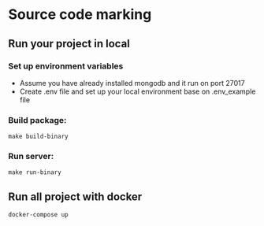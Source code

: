 # Source code marking

## Run your project in local
### Set up environment variables

- Assume you have already installed mongodb and it run on port 27017 
- Create .env file and set up your local environment base on .env_example file

### Build package:

`make build-binary`

### Run server:

`make run-binary`

## Run all project with docker

`docker-compose up`